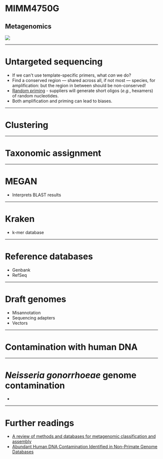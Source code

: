 # MIMM4750G
## Metagenomics

![](https://imgs.xkcd.com/comics/recipes.png)

---

# Untargeted sequencing

* If we can't use template-specific primers, what *can* we do?
* Find a conserved region &mdash; shared across all, if not most &mdash; species, for amplification: but the region in between should be non-conserved!
* [Random priming](https://genome.cshlp.org/content/2/3/185.short) - suppliers will generate short oligos (*e.g.*, hexamers) of random nucleotides.
* Both amplification and priming can lead to biases.

---

# Clustering

---

# Taxonomic assignment

---

# MEGAN

* Interprets BLAST results

---

# Kraken

* k-mer database

---

# Reference databases

* Genbank
* RefSeq

---

# Draft genomes

* Misannotation
* Sequencing adapters
* Vectors

---

# Contamination with human DNA



---

# *Neisseria gonorrhoeae* genome contamination

*

---

# Further readings

* [A review of methods and databases for metagenomic classification and assembly](https://academic.oup.com/bib/article/20/4/1125/4210288)
* [Abundant Human DNA Contamination Identified in Non-Primate Genome Databases](https://journals.plos.org/plosone/article?id=10.1371/journal.pone.0016410)

